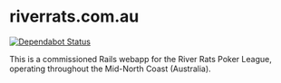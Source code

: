 # riverrats.com.au

[![Dependabot Status](https://api.dependabot.com/badges/status?host=github&repo=sean0x42/riverrats.com.au&identifier=126777895)](https://dependabot.com)

This is a commissioned Rails webapp for the River Rats Poker League, operating throughout the Mid-North Coast (Australia).
